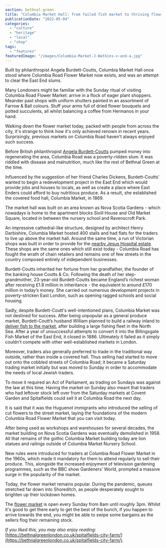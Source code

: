 ```yaml
---
section: bethnal-green
title: "Columbia Market Hall: from failed fish market to thriving flower market"
publicationDate: "2022-05-04"
categories: 
  - "culture"
  - "heritage"
  - "local"
  - "shop"
tags: 
  - "features"
featuredImage: "/images/Columbia-Market-J-Watkins-v-and-a.jpg"
---
```


Built by philanthropist Angela Burdett-Coutts, Columbia Market Hall once stood where Columbia Road Flower Market now exists, and was an attempt to clear the East End slums.

Many Londoners might be familiar with the Sunday ritual of visiting Columbia Road Flower Market: arrive in a flock of eager plant shoppers. Meander past shops with uniform shutters painted in an assortment of Farrow & Ball colours. Stuff your arms full of dried flower bouquets and potted succulents, all whilst balancing a coffee from Hermanos in your hand.

Walking down the flower market today, packed with people from across the city, it's strange to think how it's only achieved renown in recent years. Surprisingly, previous markets on Columbia Road haven't always enjoyed such success.

Before British philanthropist [Angela Burdett-Coutts](https://www.britannica.com/biography/Angela-Georgina-Burdett-Coutts-Baroness-Burdett-Coutts) pumped money into regenerating the area, Columbia Road was a poverty-ridden slum. It was riddled with disease and malnutrition, much like the rest of Bethnal Green at the time.

Influenced by the suggestion of her friend Charles Dickens, Burdett-Coutts’ wanted to begin a redevelopment project in the East End which would provide jobs and houses to locals, as well as create a place where East Enders could afford to buy nutritious produce. As a result, she established the covered food hall, Columbia Market, in 1869.

The market hall was built on an area known as Nova Scotia Gardens - which nowadays is home to the apartment blocks Sivill House and Old Market Square, located in between the nursery school and Ravenscroft Park. 

An impressive cathedral-like structure, designed by architect Henry Darbishire, Columbia Market hosted 400 stalls and had flats for the traders to live up above the market hall. Around the same time, a run of Victorian shops was built in order to provide for the [nearby Jesus Hospital estate](http://columbiaroad.info/history/). These shops are the same ones which still exist today - Columbia Road has fought the wrath of chain retailers and remains one of few streets in the country composed entirely of independent businesses.

Burdett-Coutts inherited her fortune from her grandfather, the founder of the banking house Coutts & Co. Following the death of her step-grandmother, 23-year-old Burdett-Coutts became England’s richest woman after receiving £1.8 million in inheritance - the equivalent to around £170 million in today’s money. She carried out numerous development projects in poverty-stricken East London, such as opening ragged schools and social housing.

Sadly, despite Burdett-Coutt's well-intentioned plans, Columbia Market was not destined for success. After being unpopular as a general produce market, Burdett-Coutt’s husband William planned to build a railway inland to [deliver fish to the market](https://collections.vam.ac.uk/item/O767527/columbia-market-bethnal-green-built-print-watkins-j/), after building a large fishing fleet in the North Sea. After a year of unsuccessful attempts to convert it into the Billingsgate Fish Market of the East End, it closed in 1886. Ultimately it failed as it simply couldn’t compete with other well-established markets in London.

Moreover, traders also generally preferred to trade in the traditional way outside, rather than inside a covered hall. Thus selling had started to move out onto the cobbled streets of Columbia Road; it became a Saturday trading market initially but was moved to Sunday in order to accommodate the needs of local Jewish traders.

To move it required an Act of Parliament, as trading on Sundays was against the law at this time. Having the market on Sunday also meant that traders who had leftover stock left over from the Saturday markets at Covent Garden and Spitalfields could sell it at Columbia Road the next day.

It is said that it was the Huguenot immigrants who introduced the selling of cut flowers to the street market, laying the foundations of the modern Columbia Road Flower Market that you can visit today.

After being used as workshops and warehouses for several decades, the market building on Nova Scotia Gardens was eventually demolished in 1958. All that remains of the gothic Columbia Market building today are lion statues and railings outside of Columbia Market Nursery School.

New rules were introduced for traders at Columbia Road Flower Market in the 1960s, which made it mandatory for them to attend regularly to sell their produce. This, alongside the increased enjoyment of television gardening programmes, such as the BBC show Gardeners’ World, prompted a massive surge in the popularity of the market.

Today, the flower market remains popular. During the pandemic, queues stretched far down into Shoreditch, as people desperately sought to brighten up their lockdown homes. 

The [flower market](https://bethnalgreenlondon.co.uk/becky-frances-photo-essay/) is open every Sunday from 8am until roughly 3pm. Whilst it's good to get there early to get the best of the bunch, if you happen to arrive towards the end, you might be able to swipe some bargains as the sellers flog their remaining stock.

_If you liked this, you may also enjoy reading:_ [https://bethnalgreenlondon.co.uk/spitalfields-city-farm/](https://bethnalgreenlondon.co.uk/spitalfields-city-farm/).
